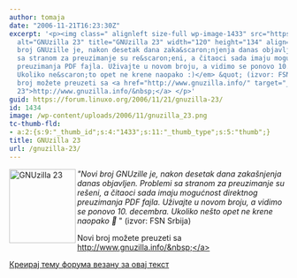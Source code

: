 ```yaml
---
author: tomaja
date: "2006-11-21T16:23:30Z"
excerpt: '<p><img class=" alignleft size-full wp-image-1433" src="https://linuxo.org/wp-content/uploads/2006/11/gnuzilla_23.png"
  alt="GNUzilla 23" title="GNUzilla 23" width="120" height="134" align="left" /><em>&quot;Novi
  broj GNUzille je, nakon desetak dana zaka&scaron;njenja danas objavljen. Problemi
  sa stranom za preuzimanje su re&scaron;eni, a čitaoci sada imaju mogućnost direktnog
  preuzimanja PDF fajla. Uživajte u novom broju, a vidimo se ponovo 10. decembra.
  Ukoliko ne&scaron;to opet ne krene naopako :)</em> &quot; (izvor: FSN Srbija)</p><p>Novi
  broj možete preuzeti sa <a href="http://www.gnuzilla.info/" target="_blank" title="GNUzilla
  23">http://www.gnuzilla.info/&nbsp;</a> </p>'
guid: https://forum.linuxo.org/2006/11/21/gnuzilla-23/
id: 1434
image: /wp-content/uploads/2006/11/gnuzilla_23.png
tc-thumb-fld:
- a:2:{s:9:"_thumb_id";s:4:"1433";s:11:"_thumb_type";s:5:"thumb";}
title: GNUzilla 23
url: /gnuzilla-23/
---
```

<img class=" alignleft size-full wp-image-1433" src="https://linuxo.org/wp-content/uploads/2006/11/gnuzilla_23.png" alt="GNUzilla 23" title="GNUzilla 23" width="120" height="134" align="left" />_"Novi broj GNUzille je, nakon desetak dana zaka&scaron;njenja danas objavljen. Problemi sa stranom za preuzimanje su re&scaron;eni, a čitaoci sada imaju mogućnost direktnog preuzimanja PDF fajla. Uživajte u novom broju, a vidimo se ponovo 10. decembra. Ukoliko ne&scaron;to opet ne krene naopako 🙂_ " (izvor: FSN Srbija)

Novi broj možete preuzeti sa <a href="http://www.gnuzilla.info/" target="_blank" title="GNUzilla 23">http://www.gnuzilla.info/&nbsp;</a> 

<!--break-->

[Креирај тему форума везану за овај текст](https://linuxo.org/nova-tema-na-forumu/?se_pid=1434)